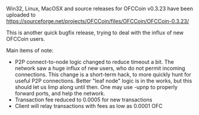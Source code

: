 Win32, Linux, MacOSX and source releases for OFCCoin v0.3.23 have been uploaded to
https://sourceforge.net/projects/OFCCoin/files/OFCCoin/OFCCoin-0.3.23/

This is another quick bugfix release, trying to deal with the influx of new OFCCoin users.

Main items of note:

* P2P connect-to-node logic changed to reduce timeout a bit.  The network saw a huge influx of new users, who do not permit incoming connections.  This change is a short-term hack, to more quickly hunt for useful P2P connections.  Better "leaf node" logic is in the works, but this should let us limp along until then.  One may use -upnp to properly forward ports, and help the network.
* Transaction fee reduced to 0.0005 for new transactions
* Client will relay transactions with fees as low as 0.0001 OFC
